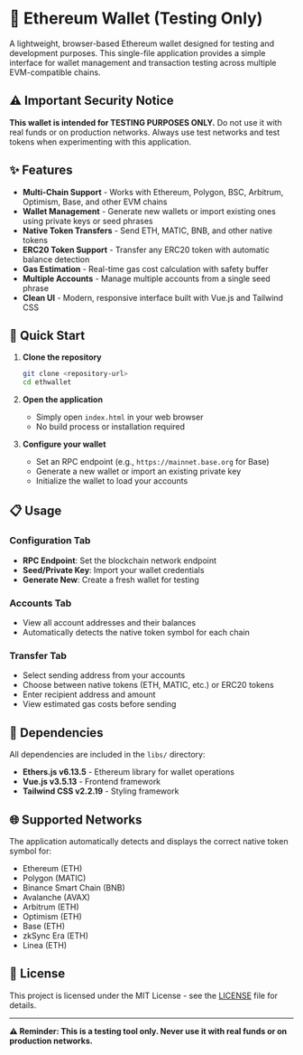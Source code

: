 # 🔐 Ethereum Wallet (Testing Only)

A lightweight, browser-based Ethereum wallet designed for testing and development purposes. This single-file application provides a simple interface for wallet management and transaction testing across multiple EVM-compatible chains.

## ⚠️ **Important Security Notice**

**This wallet is intended for TESTING PURPOSES ONLY.** Do not use it with real funds or on production networks. Always use test networks and test tokens when experimenting with this application.

## ✨ Features

- **Multi-Chain Support** - Works with Ethereum, Polygon, BSC, Arbitrum, Optimism, Base, and other EVM chains
- **Wallet Management** - Generate new wallets or import existing ones using private keys or seed phrases
- **Native Token Transfers** - Send ETH, MATIC, BNB, and other native tokens
- **ERC20 Token Support** - Transfer any ERC20 token with automatic balance detection
- **Gas Estimation** - Real-time gas cost calculation with safety buffer
- **Multiple Accounts** - Manage multiple accounts from a single seed phrase
- **Clean UI** - Modern, responsive interface built with Vue.js and Tailwind CSS

## 🚀 Quick Start

1. **Clone the repository**
   ```bash
   git clone <repository-url>
   cd ethwallet
   ```

2. **Open the application**
   - Simply open `index.html` in your web browser
   - No build process or installation required

3. **Configure your wallet**
   - Set an RPC endpoint (e.g., `https://mainnet.base.org` for Base)
   - Generate a new wallet or import an existing private key
   - Initialize the wallet to load your accounts

## 📋 Usage

### Configuration Tab
- **RPC Endpoint**: Set the blockchain network endpoint
- **Seed/Private Key**: Import your wallet credentials
- **Generate New**: Create a fresh wallet for testing

### Accounts Tab
- View all account addresses and their balances
- Automatically detects the native token symbol for each chain

### Transfer Tab
- Select sending address from your accounts
- Choose between native tokens (ETH, MATIC, etc.) or ERC20 tokens
- Enter recipient address and amount
- View estimated gas costs before sending

## 🔧 Dependencies

All dependencies are included in the `libs/` directory:
- **Ethers.js v6.13.5** - Ethereum library for wallet operations
- **Vue.js v3.5.13** - Frontend framework
- **Tailwind CSS v2.2.19** - Styling framework

## 🌐 Supported Networks

The application automatically detects and displays the correct native token symbol for:
- Ethereum (ETH)
- Polygon (MATIC)
- Binance Smart Chain (BNB)
- Avalanche (AVAX)
- Arbitrum (ETH)
- Optimism (ETH)
- Base (ETH)
- zkSync Era (ETH)
- Linea (ETH)

## 📄 License

This project is licensed under the MIT License - see the [LICENSE](LICENSE) file for details.

---

**⚠️ Reminder: This is a testing tool only. Never use it with real funds or on production networks.**
